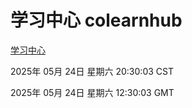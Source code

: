 # 学习中心 colearnhub
[学习中心](http://219.139.196.218:56308/colearnhub/)

2025年 05月 24日 星期六 20:30:03 CST

2025年 05月 24日 星期六 12:30:03 GMT
